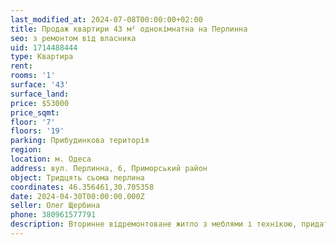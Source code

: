 ```yaml
---
last_modified_at: 2024-07-08T00:00:00+02:00
title: Продаж квартири 43 м² однокімнатна на Перлинна
seo: з ремонтом від власника
uid: 1714488444
type: Квартира
rent:
rooms: '1'
surface: '43'
surface_land:
price: $53000
price_sqmt:
floor: '7'
floors: '19'
parking: Прибудинкова територія
region:
location: м. Одеса
address: вул. Перлинна, 6, Приморський район
object: Тридцять сьома перлина
coordinates: 46.356461,30.705358
date: 2024-04-30T00:00:00.000Z
seller: Олег Щербина
phone: 380961577791
description: Вторинне відремонтоване житло з меблями і технікою, придатне і готове для проживання
---
```

